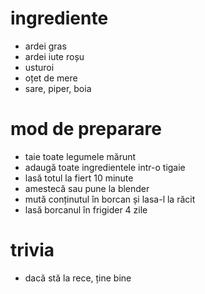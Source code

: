 # ingrediente

* ardei gras
* ardei iute roșu
* usturoi
* oțet de mere
* sare, piper, boia

# mod de preparare

* taie toate legumele mărunt
* adaugă toate ingredientele intr-o tigaie
* lasă totul la fiert 10 minute
* amestecă sau pune la blender
* mută conținutul în borcan și lasa-l la răcit
* lasă borcanul în frigider 4 zile

# trivia

* dacă stă la rece, ține bine
